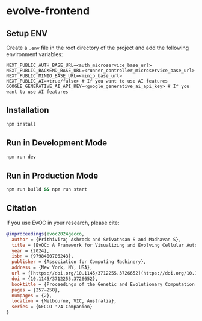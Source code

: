 # evolve-frontend

## Setup ENV

Create a `.env` file in the root directory of the project and add the following environment variables:

```env
NEXT_PUBLIC_AUTH_BASE_URL=<auth_microservice_base_url>
NEXT_PUBLIC_BACKEND_BASE_URL=<runner_controller_microservice_base_url>
NEXT_PUBLIC_MINIO_BASE_URL=<minio_base_url>
NEXT_PUBLIC_AI=<true/false> # If you want to use AI features
GOOGLE_GENERATIVE_AI_API_KEY=<google_generative_ai_api_key> # If you want to use AI features
```

## Installation

```bash
npm install
```

## Run in Development Mode

```bash
npm run dev
```

## Run in Production Mode

```bash
npm run build && npm run start
```

## Citation

If you use EvOC in your research, please cite:

```bibtex
@inproceedings{evoc2024gecco,
  author = {Prithiviraj Ashrock and Srivathsan S and Madhavan S},
  title = {EvOC: A Framework for Visualizing and Evolving Cellular Automata in Unity},
  year = {2024},
  isbn = {9798400706243},
  publisher = {Association for Computing Machinery},
  address = {New York, NY, USA},
  url = {[https://doi.org/10.1145/3712255.3726652](https://doi.org/10.1145/3712255.3726652)},
  doi = {10.1145/3712255.3726652},
  booktitle = {Proceedings of the Genetic and Evolutionary Computation Conference Companion},
  pages = {257–258},
  numpages = {2},
  location = {Melbourne, VIC, Australia},
  series = {GECCO '24 Companion}
}

